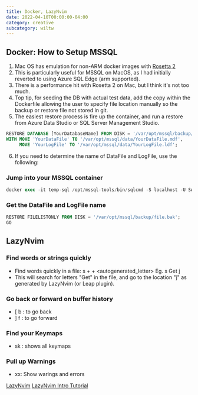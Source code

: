 ```yaml
---
title: Docker, LazyNvim 
date: 2022-04-10T00:00:00-04:00
category: creative
subcategory: wiltw
---
```


## Docker: How to Setup MSSQL

1. Mac OS has emulation for non-ARM docker images with [Rosetta 2](https://developer.apple.com/documentation/apple-silicon/about-rosetta-2)
2. This is particularly useful for MSSQL on MacOS,
as I had initially reverted to using  Azure SQL Edge (arm supported).
3. There is a performance hit with Rosetta 2 on Mac, but I think it's not too much.
4. Top tip, for seeding the DB with actual test data,
add the copy within the Dockerfile allowing the user
to specify file location manually so the backup or restore file not stored in git.
5. The easiest restore process is fire up the container, and run a restore from 
Azure Data Studio or SQL Server Management Studio.

```sql
RESTORE DATABASE [YourDatabaseName] FROM DISK = '/var/opt/mssql/backup/file.bak' 
WITH MOVE 'YourDataFile' TO '/var/opt/mssql/data/YourDataFile.mdf', 
     MOVE 'YourLogFile' TO '/var/opt/mssql/data/YourLogFile.ldf';
```

6. If you need to determine the name of DataFile and LogFile, use the following:

### Jump into your MSSQL container

```sql
docker exec -it temp-sql /opt/mssql-tools/bin/sqlcmd -S localhost -U SA -P "yourStrong(!)Password"
```

### Get the DataFile and LogFile name

```sql
RESTORE FILELISTONLY FROM DISK = '/var/opt/mssql/backup/file.bak';
GO
```

## LazyNvim

### Find words or strings quickly

- Find words quickly in a file: s + <string> + <autogenerated_letter>
Eg. s Get j
- This will search for letters "Get" in the file, and go to the location "j" as generated by LazyNvim (or Leap plugin).

### Go back or forward on buffer history
- [ b : to go back
- ] f : to go forward

### Find your Keymaps

- <space> sk : shows all keymaps

### Pull up Warnings

- <space> xx: Show warings and errors

[LazyNvim](https://github.com/LazyVim/LazyVim)
[LazyNvim Intro Tutorial](https://www.youtube.com/watch?v=N93cTbtLCIM)
